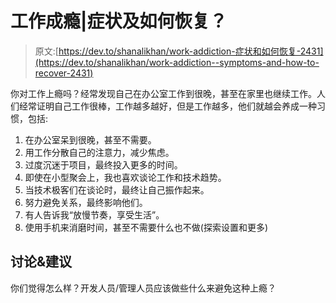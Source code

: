 # 工作成瘾|症状及如何恢复？

> 原文:[https://dev.to/shanalikhan/work-addiction-症状和如何恢复-2431](https://dev.to/shanalikhan/work-addiction--symptoms-and-how-to-recover-2431)

你对工作上瘾吗？经常发现自己在办公室工作到很晚，甚至在家里也继续工作。人们经常证明自己工作很棒，工作越多越好，但是工作越多，他们就越会养成一种习惯，包括:

1.  在办公室呆到很晚，甚至不需要。
2.  用工作分散自己的注意力，减少焦虑。
3.  过度沉迷于项目，最终投入更多的时间。
4.  即使在小型聚会上，我也喜欢谈论工作和技术趋势。
5.  当技术极客们在谈论时，最终让自己振作起来。
6.  努力避免关系，最终影响他们。
7.  有人告诉我“放慢节奏，享受生活”。
8.  使用手机来消磨时间，甚至不需要什么也不做(探索设置和更多)

## 讨论&建议

你们觉得怎么样？开发人员/管理人员应该做些什么来避免这种上瘾？